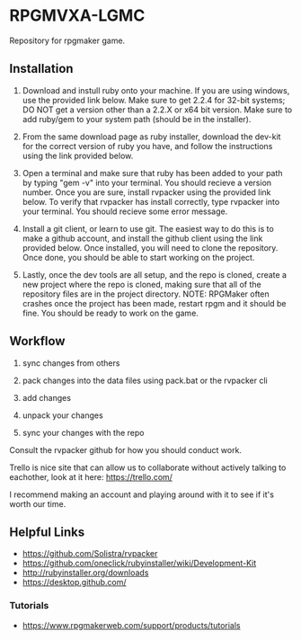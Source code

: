 # RPGMVXA-LGMC
Repository for rpgmaker game.

## Installation

1. Download and instull ruby onto your machine. If you are using windows, use the provided link below. Make sure to get 2.2.4 for 32-bit systems; DO NOT get a version other than a 2.2.X or x64 bit version. Make sure to add ruby/gem to your system path (should be in the installer).

2. From the same download page as ruby installer, download the dev-kit for the correct version of ruby you have, and follow the instructions using the link provided below.

3. Open a terminal and make sure that ruby has been added to your path by typing "gem -v" into your terminal. You should recieve a version number. Once you are sure, install rvpacker using the provided link below. To verify that rvpacker has install correctly, type rvpacker into your terminal. You should recieve some error message.

4. Install a git client, or learn to use git. The easiest way to do this is to make a github account, and install the github client using the link provided below. Once installed, you will need to clone the repository. Once done, you should be able to start working on the project.

5. Lastly, once the dev tools are all setup, and the repo is cloned, create a new project where the repo is cloned, making sure that all of the repository files are in the project directory. NOTE: RPGMaker often crashes once the project has been made, restart rpgm and it should be fine. You should be ready to work on the game.


## Workflow

1. sync changes from others

2. pack changes into the data files using pack.bat or the rvpacker cli

3. add changes

4. unpack your changes

5. sync your changes with the repo


Consult the rvpacker github for how you should conduct work.

Trello is nice site that can allow us to collaborate without actively talking to eachother, look at it here: https://trello.com/

I recommend making an account and playing around with it to see if it's worth our time.

## Helpful Links
- https://github.com/Solistra/rvpacker
- https://github.com/oneclick/rubyinstaller/wiki/Development-Kit
- http://rubyinstaller.org/downloads
- https://desktop.github.com/

### Tutorials
- https://www.rpgmakerweb.com/support/products/tutorials